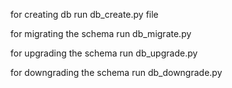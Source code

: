 
for creating db run db_create.py file

for migrating the schema run db_migrate.py

for upgrading the schema run db_upgrade.py

for downgrading the schema run db_downgrade.py
